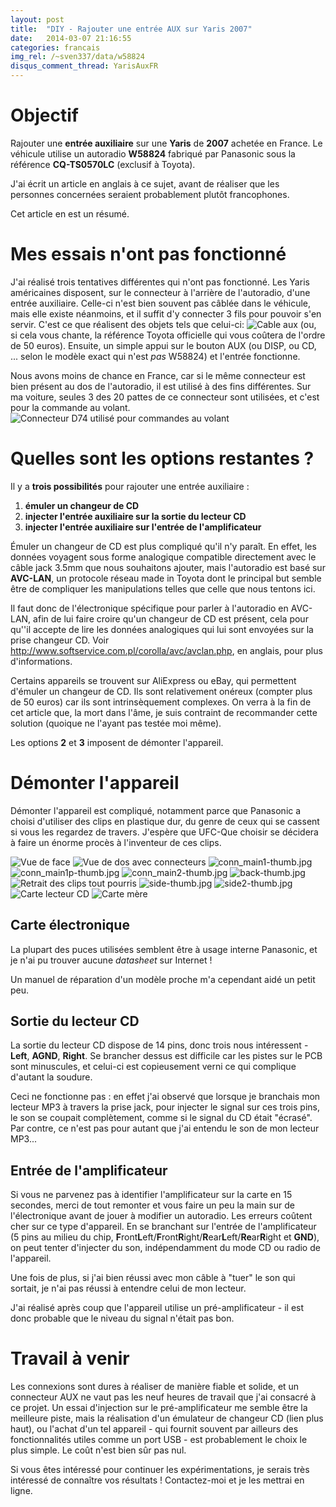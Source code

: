 ```yaml
---
layout: post
title:  "DIY - Rajouter une entrée AUX sur Yaris 2007"
date:   2014-03-07 21:16:55
categories: francais
img_rel: /~sven337/data/w58824
disqus_comment_thread: YarisAuxFR
---
```


# Objectif

Rajouter une **entrée auxiliaire** sur une **Yaris** de **2007** achetée en France. Le véhicule utilise un autoradio **W58824** fabriqué par Panasonic
sous la référence **CQ-TS0570LC** (exclusif à Toyota).

J'ai écrit un article en anglais à ce sujet, avant de réaliser que les personnes concernées seraient probablement plutôt francophones.

Cet article en est un résumé.

# Mes essais n'ont pas fonctionné

J'ai réalisé trois tentatives différentes qui n'ont pas fonctionné. Les Yaris américaines disposent, sur le connecteur à l'arrière de l'autoradio, d'une entrée auxiliaire. Celle-ci n'est bien souvent pas câblée dans le véhicule, mais elle existe néanmoins, et il suffit d'y connecter 3 fils pour pouvoir s'en servir. C'est ce que réalisent des objets tels que celui-ci: ![Cable aux](cable_aux.jpg) (ou, si cela vous chante, la référence Toyota officielle qui vous coûtera de l'ordre de 50 euros). Ensuite, un simple appui sur le bouton AUX (ou DISP, ou CD, ... selon le modèle exact qui n'est _pas_ W58824) et l'entrée fonctionne.

Nous avons moins de chance en France, car si le même connecteur est bien présent au dos de l'autoradio, il est utilisé à des fins différentes. Sur ma voiture, seules 3 des 20 pattes de ce connecteur sont utilisées, et c'est pour la commande au volant.
![Connecteur D74 utilisé pour commandes au volant](conn_SW.jpg)

# Quelles sont les options restantes ?

Il y a **trois possibilités** pour rajouter une entrée auxiliaire :

1. **émuler un changeur de CD**
1. **injecter l'entrée auxiliaire sur la sortie du lecteur CD**
1. **injecter l'entrée auxiliaire sur l'entrée de l'amplificateur**

Émuler un changeur de CD est plus compliqué qu'il n'y paraît. En effet, les données voyagent sous forme analogique compatible directement avec le câble jack 3.5mm que nous souhaitons ajouter, mais l'autoradio est basé sur **AVC-LAN**, un protocole réseau made in Toyota dont le principal but semble être de compliquer les manipulations telles que celle que nous tentons ici.

Il faut donc de l'électronique spécifique pour parler à l'autoradio en AVC-LAN, afin de lui faire croire qu'un changeur de CD est présent, cela pour qu''il accepte de lire les données analogiques qui lui sont envoyées sur la prise changeur CD. Voir <http://www.softservice.com.pl/corolla/avc/avclan.php>, en anglais, pour plus d'informations.

Certains appareils se trouvent sur AliExpress ou eBay, qui permettent d'émuler un changeur de CD. Ils sont relativement onéreux (compter plus de 50 euros) car ils sont intrinsèquement complexes. On verra à la fin de cet article que, la mort dans l'âme, je suis contraint de recommander cette solution (quoique ne l'ayant pas testée moi même).

Les options **2** et **3** imposent de démonter l'appareil.

# Démonter l'appareil

Démonter l'appareil est compliqué, notamment parce que Panasonic a choisi d'utiliser des clips en plastique dur, du genre de ceux qui se cassent si vous les regardez de travers. J'espère que UFC-Que choisir se décidera à faire un énorme procès à l'inventeur de ces clips.

![Vue de face](front.jpg)
![Vue de dos avec connecteurs](back_connected.jpg)
![conn_main1-thumb.jpg](conn_main1.jpg)
![conn_main1p-thumb.jpg](conn_main1p.jpg)
![conn_main2-thumb.jpg](conn_main2.jpg)
![back-thumb.jpg](back.jpg)
![Retrait des clips tout pourris](front-noplastic.jpg)
![side-thumb.jpg](side.jpg)
![side2-thumb.jpg](side2.jpg)
![Carte lecteur CD](cdreader_board.jpg)
![Carte mère](mainboard.jpg)

## Carte électronique

La plupart des puces utilisées semblent être à usage interne Panasonic, et je n'ai pu trouver aucune _datasheet_ sur Internet !

Un manuel de réparation d'un modèle proche m'a cependant aidé un petit peu.

## Sortie du lecteur CD

La sortie du lecteur CD dispose de 14 pins, donc trois nous intéressent - **Left**, **AGND**, **Right**. Se brancher dessus est difficile car les pistes sur le PCB sont minuscules, et celui-ci est copieusement verni ce qui complique d'autant la soudure.

Ceci ne fonctionne pas : en effet j'ai observé que lorsque je branchais mon lecteur MP3 à travers la prise jack, pour injecter le signal sur ces trois pins, le son se coupait complètement, comme si le signal du CD était "écrasé". Par contre, ce n'est pas pour autant que j'ai entendu le son de mon lecteur MP3...

## Entrée de l'amplificateur

Si vous ne parvenez pas à identifier l'amplificateur sur la carte en 15 secondes, merci de tout remonter et vous faire un peu la main sur de l'électronique avant de jouer à modifier un autoradio. Les erreurs coûtent cher sur ce type d'appareil. En se branchant sur l'entrée de l'amplificateur (5 pins au milieu du chip, **F**ront**L**eft/**F**ront**R**ight/**R**ear**L**eft/**Re**ar**R**ight et **GND**), on peut tenter d'injecter du son, indépendamment du mode CD ou radio de l'appareil.

Une fois de plus, si j'ai bien réussi avec mon câble à "tuer" le son qui sortait, je n'ai pas réussi à entendre celui de mon lecteur.

J'ai réalisé après coup que l'appareil utilise un pré-amplificateur - il est donc probable que le niveau du signal n'était pas bon.

# Travail à venir

Les connexions sont dures à réaliser de manière fiable et solide, et un connecteur AUX ne vaut pas les neuf heures de travail que j'ai consacré à ce projet. Un essai d'injection sur le pré-amplificateur me semble être la meilleure piste, mais la réalisation d'un émulateur de changeur CD (lien plus haut), ou l'achat d'un tel appareil - qui fournit souvent par ailleurs des fonctionnalités utiles comme un port USB - est probablement le choix le plus simple. Le coût n'est bien sûr pas nul.

Si vous êtes intéressé pour continuer les expérimentations, je serais très intéressé de connaître vos résultats ! Contactez-moi et je les mettrai en ligne.

<script>
    $(document).ready(function() {
		$("a[href$='.jpg'],a[href$='.jpeg'],a[href$='.png'],a[href$='.gif']").attr('rel', 'gallery').fancybox();
    });
</script>

